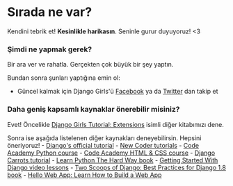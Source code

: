 # Sırada ne var?

Kendini tebrik et! **Kesinlikle harikasın**. Seninle gurur duyuyoruz! <3

### Şimdi ne yapmak gerek?

Bir ara ver ve rahatla. Gerçekten çok büyük bir şey yaptın.

Bundan sonra şunları yaptığına emin ol:

- Güncel kalmak için Django Girls'ü [Facebook](http://facebook.com/djangogirls) ya da [Twitter](http://twitter.com/djangogirls) dan takip et

### Daha geniş kapsamlı kaynaklar önerebilir misiniz?

Evet! Öncelikle [Django Girls Tutorial: Extensions](http://djangogirls.gitbooks.io/django-girls-tutorial-extensions/) isimli diğer kitabımızı dene.

Sonra ise aşağıda listelenen diğer kaynakları deneyebilirsin. Hepsini öneriyoruz! - [Django's official tutorial](https://docs.djangoproject.com/en/1.9/intro/tutorial01/) - [New Coder tutorials](http://newcoder.io/tutorials/) - [Code Academy Python course](http://www.codecademy.com/en/tracks/python) - [Code Academy HTML & CSS course](http://www.codecademy.com/tracks/web) - [Django Carrots tutorial](https://github.com/ggcarrots/django-carrots) - [Learn Python The Hard Way book](http://learnpythonthehardway.org/book/) - [Getting Started With Django video lessons](http://gettingstartedwithdjango.com/) - [Two Scoops of Django: Best Practices for Django 1.8 book](http://twoscoopspress.com/products/two-scoops-of-django-1-8) - [Hello Web App: Learn How to Build a Web App](https://hellowebapp.com/)